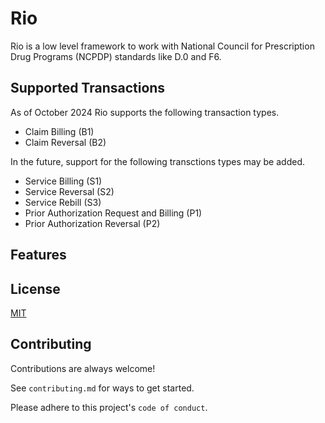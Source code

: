 # Rio

Rio is a low level framework to work with National Council for Prescription Drug Programs (NCPDP) standards like D.0 and F6.

## Supported Transactions

As of October 2024 Rio supports the following transaction types.

- Claim Billing (B1)
- Claim Reversal (B2)

In the future, support for the following transctions types may be added.

- Service Billing (S1)
- Service Reversal (S2)
- Service Rebill (S3)
- Prior Authorization Request and Billing (P1)
- Prior Authorization Reversal (P2)

## Features

## License

[MIT](https://choosealicense.com/licenses/mit/)

## Contributing

Contributions are always welcome!

See `contributing.md` for ways to get started.

Please adhere to this project's `code of conduct`.
